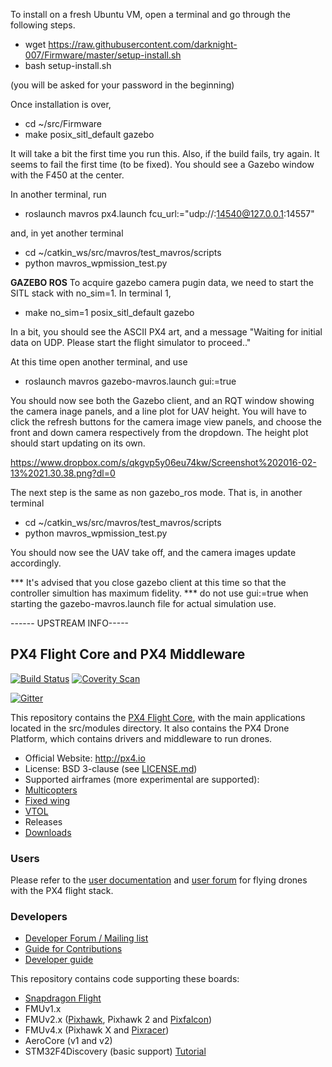 To install on a fresh Ubuntu VM, open a terminal and go through the following steps.

* wget https://raw.githubusercontent.com/darknight-007/Firmware/master/setup-install.sh
* bash setup-install.sh

(you will be asked for your password in the beginning)

Once installation is over, 
* cd ~/src/Firmware
* make posix_sitl_default gazebo 

It will take a bit the first time you run this. Also, if the build fails, try again. It seems to fail the first time (to be fixed). 
You should see a Gazebo window with the F450 at the center. 

In another terminal, run 
* roslaunch mavros px4.launch fcu_url:="udp://:14540@127.0.0.1:14557"

and, in yet another terminal 
* cd ~/catkin_ws/src/mavros/test_mavros/scripts
* python mavros_wpmission_test.py


<b>GAZEBO ROS</b>
To acquire gazebo camera pugin data, we need to start the SITL stack with no_sim=1. In terminal 1, 
* make no_sim=1 posix_sitl_default gazebo

In a bit, you should see the ASCII PX4 art, and a message 
"Waiting for initial data on UDP. Please start the flight simulator to proceed.."

At this time open another terminal, and use 
* roslaunch mavros gazebo-mavros.launch gui:=true

You should now see both the Gazebo client, and an RQT window showing the camera inage panels, and a line plot for UAV height. 
You will have to click the refresh buttons for the camera image view panels, and choose the front and down camera respectively from the dropdown. The height plot should start updating on its own.

https://www.dropbox.com/s/qkgvp5y06eu74kw/Screenshot%202016-02-13%2021.30.38.png?dl=0

The next step is the same as non gazebo_ros mode. That is, in another terminal 
* cd ~/catkin_ws/src/mavros/test_mavros/scripts
* python mavros_wpmission_test.py

You should now see the UAV take off, and the camera images update accordingly. 

*** It's advised that you close gazebo client at this time so that the controller simultion has maximum fidelity.
*** do not use gui:=true when starting the gazebo-mavros.launch file for actual simulation use.


------ UPSTREAM INFO-----
## PX4 Flight Core and PX4 Middleware ##

[![Build Status](https://travis-ci.org/PX4/Firmware.svg?branch=master)](https://travis-ci.org/PX4/Firmware) [![Coverity Scan](https://scan.coverity.com/projects/3966/badge.svg?flat=1)](https://scan.coverity.com/projects/3966?tab=overview)

[![Gitter](https://badges.gitter.im/Join%20Chat.svg)](https://gitter.im/PX4/Firmware?utm_source=badge&utm_medium=badge&utm_campaign=pr-badge&utm_content=badge)

This repository contains the [PX4 Flight Core](http://px4.io), with the main applications located in the src/modules directory. It also contains the PX4 Drone Platform, which contains drivers and middleware to run drones.

*   Official Website: http://px4.io
*   License: BSD 3-clause (see [LICENSE.md](https://github.com/PX4/Firmware/blob/master/LICENSE.md))
*   Supported airframes (more experimental are supported):
  * [Multicopters](http://px4.io/portfolio_category/multicopter/)
  * [Fixed wing](http://px4.io/portfolio_category/vtol/)
  * [VTOL](http://px4.io/portfolio_category/plane/)
*   Releases
  * [Downloads](https://github.com/PX4/Firmware/releases)

### Users ###

Please refer to the [user documentation](http://px4.io) and [user forum](http://discuss.px4.io) for flying drones with the PX4 flight stack.

### Developers ###

  * [Developer Forum / Mailing list](http://groups.google.com/group/px4users)
  * [Guide for Contributions](https://github.com/PX4/Firmware/blob/master/CONTRIBUTING.md)
  * [Developer guide](http://dev.px4.io)


This repository contains code supporting these boards:
  * [Snapdragon Flight](http://dev.px4.io/hardware-snapdragon.html)
  * FMUv1.x
  * FMUv2.x ([Pixhawk](http://dev.px4.io/hardware-pixhawk.html), Pixhawk 2 and [Pixfalcon](http://dev.px4.io/hardware-pixfalcon.html))
  * FMUv4.x (Pixhawk X and [Pixracer](http://dev.px4.io/hardware-pixracer.html))
  * AeroCore (v1 and v2)
  * STM32F4Discovery (basic support) [Tutorial](https://pixhawk.org/modules/stm32f4discovery)
